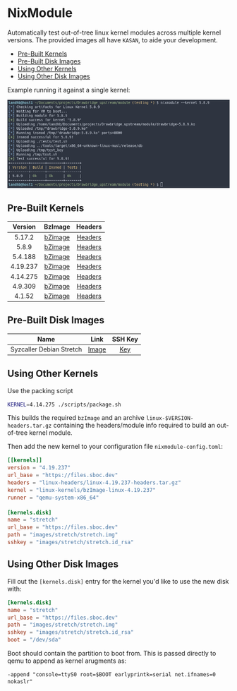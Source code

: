 
# NixModule

Automatically test out-of-tree linux kernel modules across multiple kernel versions. The provided images all have `KASAN`, to aide your development.

- [Pre-Built Kernels](#pre-built-kernels)  
- [Pre-Built Disk Images](#pre-built-disks)  
- [Using Other Kernels](#using-other-kernels)  
- [Using Other Disk Images](#using-other-disks)  


Example running it against a single kernel:

<p align="center">
  <img src="img/filter.png">
</p>

## Pre-Built Kernels <a name="pre-built-kernels"/>

| Version | BzImage   | Headers |
| :---:   | :---:     | :---:   |
| 5.17.2  | [bZimage](https://files.sboc.dev/linux-kernels/bzImage-5.17.2) | [Headers](https://files.sboc.dev/linux-headers/linux-5.17.2-headers.tar.gz)| 
| 5.8.9   | [bZimage](https://files.sboc.dev/linux-kernels/bzImage-5.8.9)  | [Headers](https://files.sboc.dev/linux-headers/linux-5.8.9-headers.tar.gz)| 
| 5.4.188 | [bZimage](https://files.sboc.dev/linux-kernels/bzImage-5.4.188)| [Headers](https://files.sboc.dev/linux-headers/linux-5.4.188-headers.tar.gz)| 
| 4.19.237| [bZimage](https://files.sboc.dev/linux-kernels/bzImage-4.19.237) | [Headers](https://files.sboc.dev/linux-headers/linux-4.19.237-headers.tar.gz)| 
| 4.14.275| [bZimage](https://files.sboc.dev/linux-kernels/bzImage-4.14.275) | [Headers](https://files.sboc.dev/linux-headers/linux-4.14.275-headers.tar.gz)| 
| 4.9.309| [bZimage](https://files.sboc.dev/linux-kernels/bzImage-4.9.309) | [Headers](https://files.sboc.dev/linux-headers/linux-4.4.309-headers.tar.gz)| 
| 4.1.52| [bZimage](https://files.sboc.dev/linux-kernels/bzImage-4.1.52) | [Headers](https://files.sboc.dev/linux-headers/linux-4.1.52-headers.tar.gz)| 

## Pre-Built Disk Images <a name="pre-built-disks"/>

| Name    | Link      | SSH Key |
| :---:   | :---:     | :---:   |
| Syzcaller Debian Stretch   | [Image](https://files.sboc.dev/images/stretch/stretch.img)  | [Key](https://files.sboc.dev/images/stretch/stretch.id_rsa)  

## Using Other Kernels <a name="using-other-kernels"/>

Use the packing script

```sh
KERNEL=4.14.275 ./scripts/package.sh
```

This builds the required `bzImage` and an archive `linux-$VERSION-headers.tar.gz` containing the headers/module info required to build an out-of-tree kernel module.

Then add the new kernel to your configuration file `nixmodule-config.toml`:

```toml
[[kernels]]
version = "4.19.237"
url_base = "https://files.sboc.dev"
headers = "linux-headers/linux-4.19.237-headers.tar.gz" 
kernel = "linux-kernels/bzImage-linux-4.19.237"
runner = "qemu-system-x86_64"

[kernels.disk]
name = "stretch"
url_base = "https://files.sboc.dev"
path = "images/stretch/stretch.img"
sshkey = "images/stretch/stretch.id_rsa"
```


## Using Other Disk Images <a name="using-other-disks"/>

Fill out the `[kernels.disk]` entry for the kernel you'd like to use the new disk with:

```toml
[kernels.disk]
name = "stretch"
url_base = "https://files.sboc.dev"
path = "images/stretch/stretch.img"
sshkey = "images/stretch/stretch.id_rsa"
boot = "/dev/sda"
```

Boot should contain the partition to boot from. This is passed directly to qemu to append as kernel arugments as:

```
-append "console=ttyS0 root=$BOOT earlyprintk=serial net.ifnames=0 nokaslr"
```
